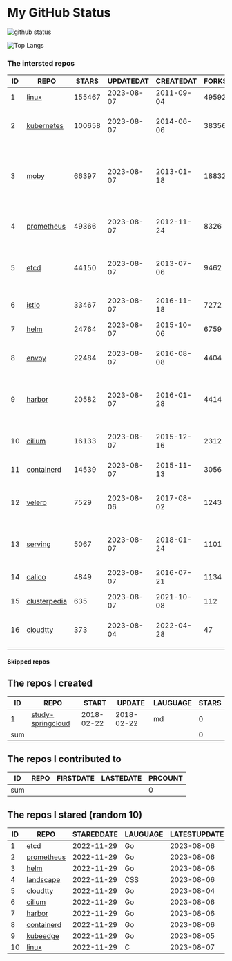 # My GitHub Status

<img src="https://github-readme-stats-1.yihong0618.vercel.app/api?username=daoqingniu&show_icons=true&&&hide_title=true&count_private=true" alt="github status" />

![Top Langs](https://github-readme-stats-1.yihong0618.vercel.app/api/top-langs/?username=daoqingniu&layout=compact)

<!--START_SECTION:github_repos-->
### The intersted repos
| ID |                              REPO                               | STARS  | UPDATEDAT  | CREATEDAT  | FORKSCOUNT |                                              DESCRIPTIONS                                              |
|----|-----------------------------------------------------------------|--------|------------|------------|------------|--------------------------------------------------------------------------------------------------------|
|  1 | [linux](https://github.com/torvalds/linux)                      | 155467 | 2023-08-07 | 2011-09-04 |      49592 | Linux kernel source tree                                                                               |
|  2 | [kubernetes](https://github.com/kubernetes/kubernetes)          | 100658 | 2023-08-07 | 2014-06-06 |      38356 | Production-Grade Container Scheduling and Management                                                   |
|  3 | [moby](https://github.com/moby/moby)                            |  66397 | 2023-08-07 | 2013-01-18 |      18832 | Moby Project - a collaborative project for the container ecosystem to assemble container-based systems |
|  4 | [prometheus](https://github.com/prometheus/prometheus)          |  49366 | 2023-08-07 | 2012-11-24 |       8326 | The Prometheus monitoring system and time series database.                                             |
|  5 | [etcd](https://github.com/etcd-io/etcd)                         |  44150 | 2023-08-07 | 2013-07-06 |       9462 | Distributed reliable key-value store for the most critical data of a distributed system                |
|  6 | [istio](https://github.com/istio/istio)                         |  33467 | 2023-08-07 | 2016-11-18 |       7272 | Connect, secure, control, and observe services.                                                        |
|  7 | [helm](https://github.com/helm/helm)                            |  24764 | 2023-08-07 | 2015-10-06 |       6759 | The Kubernetes Package Manager                                                                         |
|  8 | [envoy](https://github.com/envoyproxy/envoy)                    |  22484 | 2023-08-07 | 2016-08-08 |       4404 | Cloud-native high-performance edge/middle/service proxy                                                |
|  9 | [harbor](https://github.com/goharbor/harbor)                    |  20582 | 2023-08-07 | 2016-01-28 |       4414 | An open source trusted cloud native registry project that stores, signs, and scans content.            |
| 10 | [cilium](https://github.com/cilium/cilium)                      |  16133 | 2023-08-07 | 2015-12-16 |       2312 | eBPF-based Networking, Security, and Observability                                                     |
| 11 | [containerd](https://github.com/containerd/containerd)          |  14539 | 2023-08-07 | 2015-11-13 |       3056 | An open and reliable container runtime                                                                 |
| 12 | [velero](https://github.com/vmware-tanzu/velero)                |   7529 | 2023-08-06 | 2017-08-02 |       1243 | Backup and migrate Kubernetes applications and their persistent volumes                                |
| 13 | [serving](https://github.com/knative/serving)                   |   5067 | 2023-08-07 | 2018-01-24 |       1101 | Kubernetes-based, scale-to-zero, request-driven compute                                                |
| 14 | [calico](https://github.com/projectcalico/calico)               |   4849 | 2023-08-07 | 2016-07-21 |       1134 | Cloud native networking and network security                                                           |
| 15 | [clusterpedia](https://github.com/clusterpedia-io/clusterpedia) |    635 | 2023-08-07 | 2021-10-08 |        112 | The Encyclopedia of Kubernetes clusters                                                                |
| 16 | [cloudtty](https://github.com/cloudtty/cloudtty)                |    373 | 2023-08-04 | 2022-04-28 |         47 | A Friendly Kubernetes CloudShell (Web Terminal) !                                                      |



#### Skipped repos
<!--END_SECTION:github_repos-->

<!--START_SECTION:my_github-->
## The repos I created
| ID  |                                 REPO                                 |   START    |   UPDATE   | LAUGUAGE | STARS |
|-----|----------------------------------------------------------------------|------------|------------|----------|-------|
|   1 | [study-springcloud](https://github.com/daoqingniu/study-springcloud) | 2018-02-22 | 2018-02-22 | md       |     0 |
| sum |                                                                      |            |            |          |     0 |

## The repos I contributed to
| ID  | REPO | FIRSTDATE | LASTEDATE | PRCOUNT |
|-----|------|-----------|-----------|---------|
| sum |      |           |           |       0 |

## The repos I stared (random 10)
| ID |                          REPO                          | STAREDDATE | LAUGUAGE | LATESTUPDATE |
|----|--------------------------------------------------------|------------|----------|--------------|
|  1 | [etcd](https://github.com/etcd-io/etcd)                | 2022-11-29 | Go       | 2023-08-06   |
|  2 | [prometheus](https://github.com/prometheus/prometheus) | 2022-11-29 | Go       | 2023-08-06   |
|  3 | [helm](https://github.com/helm/helm)                   | 2022-11-29 | Go       | 2023-08-06   |
|  4 | [landscape](https://github.com/cncf/landscape)         | 2022-11-29 | CSS      | 2023-08-06   |
|  5 | [cloudtty](https://github.com/cloudtty/cloudtty)       | 2022-11-29 | Go       | 2023-08-04   |
|  6 | [cilium](https://github.com/cilium/cilium)             | 2022-11-29 | Go       | 2023-08-06   |
|  7 | [harbor](https://github.com/goharbor/harbor)           | 2022-11-29 | Go       | 2023-08-06   |
|  8 | [containerd](https://github.com/containerd/containerd) | 2022-11-29 | Go       | 2023-08-06   |
|  9 | [kubeedge](https://github.com/kubeedge/kubeedge)       | 2022-11-29 | Go       | 2023-08-05   |
| 10 | [linux](https://github.com/torvalds/linux)             | 2022-11-29 | C        | 2023-08-07   |

<!--END_SECTION:my_github-->
